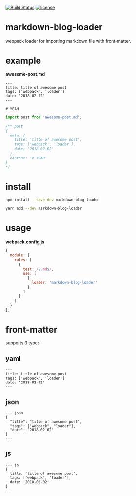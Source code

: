 [![Build Status](https://travis-ci.org/seihmd/markdown-blog-loader.svg?branch=master)](https://travis-ci.org/seihmd/markdown-blog-loader)
[![license](https://img.shields.io/github/license/mashape/apistatus.svg)](https://github.com/seihmd/markdown-blog-loader/blob/master/LICENSE)

# markdown-blog-loader
webpack loader for importing markdown file with front-matter.

# example

**awesome-post.md**
```
---
title: title of awesome post
tags: ['webpack', 'loader']
date: '2018-02-02'
---

# YEAH
```

``` js
import post from 'awesome-post.md';

/** post
{
  data: {
    title: 'title of awesome post',
    tags: ['webpack', 'loader'],
    date: '2018-02-02'
  },
  content: '# YEAH'
}
*/
```

# install

``` bash
npm install --save-dev markdown-blog-loader
```

``` bash
yarn add --dev markdown-blog-loader
```

# usage

**webpack.config.js**

``` js
{
  module: {
    rules: [
      {
        test: /\.md$/,
        use: [
          {
            loader: 'markdown-blog-loader'
          }
        ]
      }
    ]
  }
};
```

# front-matter

supports 3 types

## yaml
```
---
title: title of awesome post
tags: ['webpack', 'loader']
date: '2018-02-02'
---
```

## json
```
--- json
{
  "title": "title of awesome post",
  "tags": ["webpack", "loader"],
  "date": "2018-02-02"
}
---
```

## js
```
--- js
{
  title: 'title of awesome post',
  tags: ['webpack', 'loader'],
  date: '2018-02-02'
}
---
```

